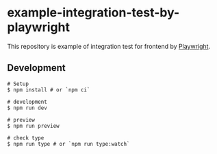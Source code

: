 # example-integration-test-by-playwright

This repository is example of integration test for frontend by [Playwright](https://playwright.dev/).

## Development

```shell
# Setup
$ npm install # or `npm ci`

# development
$ npm run dev

# preview
$ npm run preview

# check type
$ npm run type # or `npm run type:watch`
```
